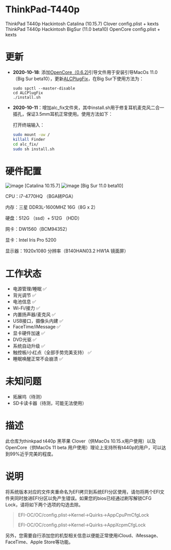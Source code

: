 # ThinkPad-T440p
ThinkPad T440p Hackintosh Catalina (10.15.7) Clover config.plist + kexts</br>
ThinkPad T440p Hackintosh BigSur (11.0 beta10) OpenCore config.plist + kexts

# 更新

* **2020-10-18**:   添加[OpenCore（0.6.2)](https://github.com/acidanthera/OpenCorePkg/releases/tag/0.6.2)引导文件用于安装引导MacOs 11.0（Big Sur beta10），更新[ALCPlugFix](https://github.com/Sniki/ALCPlugFix/releases/tag/v1.7)，在Big Sur下使用方法为：

  ```shell l
  sudo spctl --master-disable
  cd ALCPlugFix
  ./install.sh
  ```

  

* **2020-10-11**：增加alc_fix文件夹，其中install.sh用于修复耳机麦克风二合一插孔，保证3.5mm耳机正常使用。使用方法如下：

  打开终端输入：

  ```bash
  sudo mount -uw /
  killall Finder
  cd alc_fix/
  sudo sh install.sh
  ```

  

# 硬件配置
![image](https://github.com/lighterEB/ThinkPad-T440p/blob/main/t440p-Catalina15.7.png)
                                  [Catalina 10.15.7]
![image](https://github.com/lighterEB/ThinkPad-T440p/blob/main/t440p-BigSur-Beta10.png)
                                 [Big Sur 11.0 beta10]

CPU：i7-4770HQ （BGA转PGA）

内存：三星 DDR3L-1600MHZ 16G（8G x 2）

硬盘：512G （ssd）+ 512G （HDD）

网卡：DW1560（BCM94352）

显卡：Intel Iris Pro 5200

显示器：1920x1080 分辨率（B140HAN03.2 HW1A 镜面屏）



# 工作状态

* 电源管理/睡眠										    ✅
* 背光调节                                                     ✅
* 电池信息                                                     ✅
* Wi-Fi/接力                                                   ✅
* 内置扬声器/麦克风                                     ✅
* USB接口，摄像头内建                               ✅
* FaceTime/iMessage                                  ✅
* 显卡硬件加速                                              ✅
* DVD光驱                                                      ✅
* 系统自动升级                                               ✅
* 触控板/小红点（全部手势完美支持）       ✅
* 睡眠唤醒正常不会崩溃                                ✅

# 未知问题

* 拓展坞（待测）
* SD卡读卡器（待测，可能无法使用）

# 描述

此仓库为thinkpad t440p 黑苹果 Clover（供MacOs 10.15.x用户使用）以及OpenCore（供MacOs 11 beta 用户使用）理论上支持所有t440p的用户，可以达到99%近乎完美的程度。

# 说明

将系统版本对应的文件夹重命名为EFI拷贝到系统EFI分区使用，请勿将两个EFI文件夹同时放进EFI分区以免产生错误。如果您的bios已经通过刷写解锁CFG Lock，请将如下两个选项的勾选去除。

> EFI-OC/OC/config.plist->Kernel->Quirks->AppCpuPmCfgLock<False/>
>
> EFI-OC/OC/config.plist->Kernel->Quirks->AppXcpmCfgLock<False/>

另外，您需要自行添加您的机型相关信息以便能正常使用iCloud、iMessage、FaceTime、Apple Store等功能。
